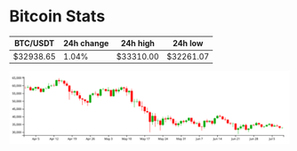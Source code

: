 # Bitcoin Stats

BTC/USDT|24h change|24h high|24h low|
|---|---|---|---|
|$32938.65|1.04%|$33310.00|$32261.07|

<img src="./chart.svg">
